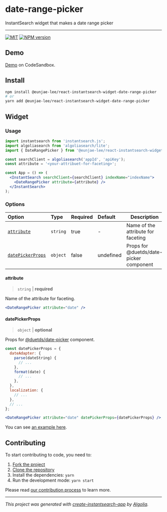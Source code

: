 # date-range-picker

InstantSearch widget that makes a date range picker

---

[![MIT](https://img.shields.io/npm/l/@eunjae-lee/react-instantsearch-widget-date-range-picker)](./LICENSE) [![NPM version](http://img.shields.io/npm/v/@eunjae-lee/react-instantsearch-widget-date-range-picker.svg)](https://npmjs.org/package/@eunjae-lee/react-instantsearch-widget-date-range-picker)

## Demo

[Demo](https://codesandbox.io/s/funny-wright-pr9ou?file=/src/App.js) on CodeSandbox.

## Install

```bash
npm install @eunjae-lee/react-instantsearch-widget-date-range-picker
# or
yarn add @eunjae-lee/react-instantsearch-widget-date-range-picker
```

## Widget

### Usage

```jsx
import instantsearch from 'instantsearch.js';
import algoliasearch from 'algoliasearch/lite';
import { DateRangePicker } from '@eunjae-lee/react-instantsearch-widget-date-range-picker';

const searchClient = algoliasearch('appId', 'apiKey');
const attribute = '<your-attribuet-for-faceting>';

const App = () => (
  <InstantSearch searchClient={searchClient} indexName="indexName">
    <DateRangePicker attribute={attribute} />
  </InstantSearch>
);
```

### Options

| Option | Type | Required | Default | Description |
| :-- | :-- | :-- | :-- | --- |
| [`attribute`](#attribute) | `string` | true | - | Name of the attribute for faceting |
| [`datePickerProps`](#datePickerProps) | `object` | false | undefined | Props for @duetds/date-picker component |

#### attribute

> `string` | **required**

Name of the attribute for faceting.

```jsx
<DateRangePicker attribute="date" />
```

#### datePickerProps

> `object` | **optional**

Props for [@duetds/date-picker](https://github.com/duetds/date-picker#usage-with-react) component.

```jsx
const datePickerProps = {
  dateAdapter: {
    parse(dateString) {
      // ...
    },
    format(date) {
      // ...
    },
  },
  localization: {
    // ...
  },
  // ...
};

<DateRangePicker attribute="date" datePickerProps={datePickerProps} />;
```

You can see [an example here](./example/datePickerProps.ts).

## Contributing

To start contributing to code, you need to:

1. [Fork the project](https://docs.github.com/en/get-started/quickstart/fork-a-repo)
2. [Clone the repository](https://docs.github.com/en/github/creating-cloning-and-archiving-repositories/cloning-a-repository-from-github/cloning-a-repository)
3. Install the dependencies: `yarn`
4. Run the development mode: `yarn start`

Please read [our contribution process](./CONTRIBUTING.md) to learn more.

---

_This project was generated with [create-instantsearch-app](https://github.com/algolia/create-instantsearch-app) by [Algolia](https://algolia.com)._
